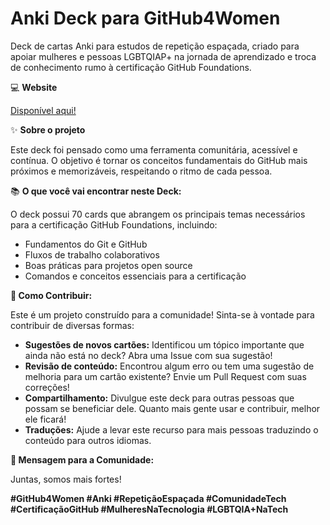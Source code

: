 # Anki Deck para GitHub4Women

Deck de cartas Anki para estudos de repetição espaçada, criado para apoiar mulheres e pessoas LGBTQIAP+ na jornada de aprendizado e troca de conhecimento rumo à certificação GitHub Foundations. 

💻 **Website**

[Disponível aqui!](https://victoriamenezes.github.io/anki-deck-github4women/) 

✨ **Sobre o projeto**

Este deck foi pensado como uma ferramenta comunitária, acessível e contínua. 
O objetivo é tornar os conceitos fundamentais do GitHub mais próximos e memorizáveis, respeitando o ritmo de cada pessoa.

📚 **O que você vai encontrar neste Deck:**

O deck possui 70 cards que abrangem os principais temas necessários para a certificação GitHub Foundations, incluindo:

- Fundamentos do Git e GitHub
- Fluxos de trabalho colaborativos
- Boas práticas para projetos open source
- Comandos e conceitos essenciais para a certificação

**🚀 Como Contribuir:**

Este é um projeto construído para a comunidade! Sinta-se à vontade para contribuir de diversas formas:

- **Sugestões de novos cartões:** Identificou um tópico importante que ainda não está no deck? Abra uma Issue com sua sugestão!
- **Revisão de conteúdo:** Encontrou algum erro ou tem uma sugestão de melhoria para um cartão existente? Envie um Pull Request com suas correções!
- **Compartilhamento:** Divulgue este deck para outras pessoas que possam se beneficiar dele. Quanto mais gente usar e contribuir, melhor ele ficará!
- **Traduções:** Ajude a levar este recurso para mais pessoas traduzindo o conteúdo para outros idiomas.

**💖 Mensagem para a Comunidade:**

 Juntas, somos mais fortes!

**#GitHub4Women #Anki #RepetiçãoEspaçada #ComunidadeTech #CertificaçãoGitHub #MulheresNaTecnologia #LGBTQIA+NaTech**


